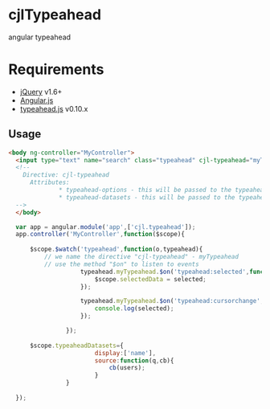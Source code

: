 # cjlTypeahead
angular typeahead

# Requirements
* [jQuery][jquery] v1.6+
* [Angular.js][angularjs]
* [typeahead.js][typeahead.js] v0.10.x

[angularjs]: http://angularjs.org/
[typeahead.js]: http://twitter.github.io/typeahead.js/
[jQuery]: http://jquery.com/

Usage
---------------
```html
<body ng-controller="MyController">
  <input type="text" name="search" class="typeahead" cjl-typeahead="myTypeahead" typeahead-options="null" typeahead-datasets="typeaheadDatasets" placeholder="search user">
  <!--
    Directive: cjl-typeahead
      Attributes:
              * typeahead-options - this will be passed to the typeahead constructor
              * typeahead-datasets - this will be passed to the typeahead constructor
  -->
  </body>
```
```javascript
  var app = angular.module('app',['cjl.typeahead']);
  app.controller('MyController',function($scope){
      
      $scope.$watch('typeahead',function(o,typeahead){
          // we name the directive "cjl-typeahead" - myTypeahead
          // use the method "$on" to listen to events
					typeahead.myTypeahead.$on('typeahead:selected',function(e,selected){
						$scope.selectedData = selected;
					});

					typeahead.myTypeahead.$on('typeahead:cursorchange',function(e, selected, p){
						console.log(selected);
					});

				});
				
      $scope.typeaheadDatasets={
						display:['name'],
						source:function(q,cb){
							cb(users);
						}
				}
				
  });
```
